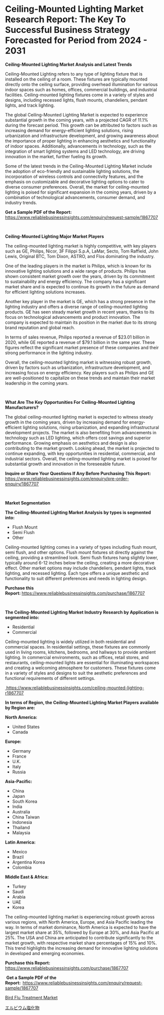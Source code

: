 <p><h1>Ceiling-Mounted Lighting Market Research Report: The Key To Successful Business Strategy Forecasted for Period from 2024 - 2031</h1></p><p><strong>Ceiling-Mounted Lighting Market Analysis and Latest Trends</strong></p>
<p><p>Ceiling-Mounted Lighting refers to any type of lighting fixture that is installed on the ceiling of a room. These fixtures are typically mounted directly onto the ceiling surface, providing overhead illumination for various indoor spaces such as homes, offices, commercial buildings, and industrial facilities. Ceiling-mounted lighting fixtures come in a variety of styles and designs, including recessed lights, flush mounts, chandeliers, pendant lights, and track lighting.</p><p>The global Ceiling-Mounted Lighting Market is expected to experience substantial growth in the coming years, with a projected CAGR of 11.1% during the forecast period. This growth can be attributed to factors such as increasing demand for energy-efficient lighting solutions, rising urbanization and infrastructure development, and growing awareness about the importance of proper lighting in enhancing aesthetics and functionality of indoor spaces. Additionally, advancements in technology, such as the integration of smart lighting systems and LED technology, are driving innovation in the market, further fueling its growth.</p><p>Some of the latest trends in the Ceiling-Mounted Lighting Market include the adoption of eco-friendly and sustainable lighting solutions, the incorporation of wireless controls and connectivity features, and the emphasis on customizable and decorative lighting options to cater to diverse consumer preferences. Overall, the market for ceiling-mounted lighting is poised for significant expansion in the coming years, driven by a combination of technological advancements, consumer demand, and industry trends.</p></p>
<p><strong>Get a Sample PDF of the Report:&nbsp;</strong> <a href="https://www.reliablebusinessinsights.com/enquiry/request-sample/1867707">https://www.reliablebusinessinsights.com/enquiry/request-sample/1867707</a></p>
<p>&nbsp;</p>
<p><strong>Ceiling-Mounted Lighting Major Market Players</strong></p>
<p><p>The ceiling-mounted lighting market is highly competitive, with key players such as GE, Philips, Nicor, 3F Filippi S.p.A, LaMar, Secto, Tom Raffield, John Lewis, Original BTC, Tom Dixon, ASTRO, and Flos dominating the industry. </p><p>One of the leading players in the market is Philips, which is known for its innovative lighting solutions and a wide range of products. Philips has shown consistent market growth over the years, driven by its commitment to sustainability and energy efficiency. The company has a significant market share and is expected to continue its growth in the future as demand for efficient lighting solutions increases.</p><p>Another key player in the market is GE, which has a strong presence in the lighting industry and offers a diverse range of ceiling-mounted lighting products. GE has seen steady market growth in recent years, thanks to its focus on technological advancements and product innovation. The company is expected to maintain its position in the market due to its strong brand reputation and global reach.</p><p>In terms of sales revenue, Philips reported a revenue of $23.01 billion in 2020, while GE reported a revenue of $79.1 billion in the same year. These figures reflect the significant market presence of these companies and their strong performance in the lighting industry.</p><p>Overall, the ceiling-mounted lighting market is witnessing robust growth, driven by factors such as urbanization, infrastructure development, and increasing focus on energy efficiency. Key players such as Philips and GE are well-positioned to capitalize on these trends and maintain their market leadership in the coming years.</p></p>
<p>&nbsp;</p>
<p><strong>What Are The Key Opportunities For Ceiling-Mounted Lighting Manufacturers?</strong></p>
<p><p>The global ceiling-mounted lighting market is expected to witness steady growth in the coming years, driven by increasing demand for energy-efficient lighting solutions, rising urbanization, and expanding infrastructural development projects. The market is also benefiting from advancements in technology such as LED lighting, which offers cost savings and superior performance. Growing emphasis on aesthetics and design is also contributing to the market growth. Looking ahead, the market is projected to continue expanding, with key opportunities in residential, commercial, and industrial sectors. Overall, the ceiling-mounted lighting market is poised for substantial growth and innovation in the foreseeable future.</p></p>
<p><strong>Inquire or Share Your Questions If Any Before Purchasing This Report:</strong> <a href="https://www.reliablebusinessinsights.com/enquiry/pre-order-enquiry/1867707">https://www.reliablebusinessinsights.com/enquiry/pre-order-enquiry/1867707</a></p>
<p>&nbsp;</p>
<p><strong>Market Segmentation</strong></p>
<p><strong>The Ceiling-Mounted Lighting Market Analysis by types is segmented into:</strong></p>
<p><ul><li>Flush Mount</li><li>Semi Flush</li><li>Other</li></ul></p>
<p><p>Ceiling-mounted lighting comes in a variety of types including flush mount, semi flush, and other options. Flush mount fixtures sit directly against the ceiling, providing a streamlined look. Semi flush fixtures hang slightly lower, typically around 6-12 inches below the ceiling, creating a more decorative effect. Other market options may include chandeliers, pendant lights, track lighting, and recessed lighting. Each type offers a unique aesthetic and functionality to suit different preferences and needs in lighting design.</p></p>
<p><strong>Purchase this Report:&nbsp;</strong><a href="https://www.reliablebusinessinsights.com/purchase/1867707">https://www.reliablebusinessinsights.com/purchase/1867707</a></p>
<p>&nbsp;</p>
<p><strong>The Ceiling-Mounted Lighting Market Industry Research by Application is segmented into:</strong></p>
<p><ul><li>Residential</li><li>Commercial</li></ul></p>
<p><p>Ceiling-mounted lighting is widely utilized in both residential and commercial spaces. In residential settings, these fixtures are commonly used in living rooms, kitchens, bedrooms, and hallways to provide ambient lighting. In commercial environments, such as offices, retail stores, and restaurants, ceiling-mounted lights are essential for illuminating workspaces and creating a welcoming atmosphere for customers. These fixtures come in a variety of styles and designs to suit the aesthetic preferences and functional requirements of different settings.</p></p>
<p><a href="https://www.reliablebusinessinsights.com/ceiling-mounted-lighting-r1867707">&nbsp;https://www.reliablebusinessinsights.com/ceiling-mounted-lighting-r1867707</a></p>
<p><strong>In terms of Region, the Ceiling-Mounted Lighting Market Players available by Region are:</strong></p>
<p>
    <p> <strong> North America: </strong>
        <ul>
            <li>United States</li>
            <li>Canada</li>
        </ul>
        </p> 
    <p> <strong> Europe: </strong>
        <ul>
            <li>Germany</li>
            <li>France</li>
            <li>U.K.</li>
            <li>Italy</li>
            <li>Russia</li>
        </ul>
        </p> 
    <p> <strong> Asia-Pacific: </strong>
        <ul>
            <li>China</li>
            <li>Japan</li>
            <li>South Korea</li>
            <li>India</li>
            <li>Australia</li>
            <li>China Taiwan</li>
            <li>Indonesia</li>
            <li>Thailand</li>
            <li>Malaysia</li>
        </ul>
        </p> 
    <p> <strong> Latin America: </strong>
        <ul>
            <li>Mexico</li>
            <li>Brazil</li>
            <li>Argentina Korea</li>
            <li>Colombia</li>
        </ul>
        </p> 
    <p> <strong> Middle East & Africa: </strong>
        <ul>
            <li>Turkey</li>
            <li>Saudi</li>
            <li>Arabia</li>
            <li>UAE</li>
            <li>Korea</li>
        </ul>
    </p>
    </p>
<p><p>The ceiling-mounted lighting market is experiencing robust growth across various regions, with North America, Europe, and Asia Pacific leading the way. In terms of market dominance, North America is expected to have the largest market share at 35%, followed by Europe at 30%, and Asia Pacific at 25%. The USA and China are anticipated to contribute significantly to the market growth, with respective market share percentages of 15% and 10%. This trend highlights the increasing demand for innovative lighting solutions in developed and emerging economies.</p></p>
<p><strong>Purchase this Report: </strong><a href="https://www.reliablebusinessinsights.com/purchase/1867707">https://www.reliablebusinessinsights.com/purchase/1867707</a></p>
<p>&nbsp;<strong>Get a Sample PDF of the Report:&nbsp;&nbsp;</strong><a href="https://www.reliablebusinessinsights.com/enquiry/request-sample/1867707">https://www.reliablebusinessinsights.com/enquiry/request-sample/1867707</a></p>
<p><strong></strong></p>
<p><p><a href="https://view.publitas.com/reportprime-1/global-bird-flu-treatment-market-sector-types-applications-market-player-strategies-regional-growth-insights-and-future-projections-2024-2031/">Bird Flu Treatment Market</a></p><p><a href="https://github.com/ycmtqqhvk3273/Market-Research-Report-List-3/blob/main/241000130996.md">エルビウム塩化物</a></p></p>